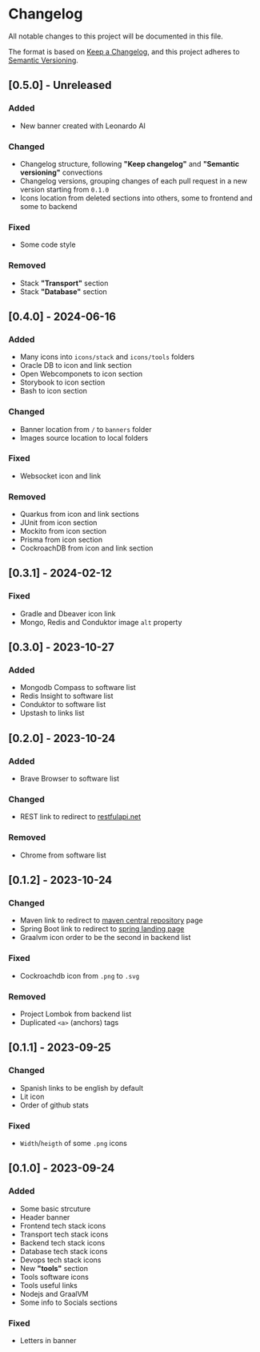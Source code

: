 # Changelog

All notable changes to this project will be documented in this file.

The format is based on [Keep a Changelog](https://keepachangelog.com/en/1.1.0/),
and this project adheres to [Semantic Versioning](https://semver.org/spec/v2.0.0.html).

## [0.5.0] - Unreleased

### Added

- New banner created with Leonardo AI

### Changed

- Changelog structure, following **"Keep changelog"** and **"Semantic versioning"** convections
- Changelog versions, grouping changes of each pull request in a new version starting from `0.1.0`
- Icons location from deleted sections into others, some to frontend and some to backend

### Fixed

- Some code style

### Removed

- Stack **"Transport"** section
- Stack **"Database"** section

## [0.4.0] - 2024-06-16

### Added

- Many icons into `icons/stack` and `icons/tools` folders
- Oracle DB to icon and link section
- Open Webcomponets to icon section
- Storybook to icon section
- Bash to icon section

### Changed

- Banner location from `/` to `banners` folder
- Images source location to local folders

### Fixed

- Websocket icon and link

### Removed

- Quarkus from icon and link sections
- JUnit from icon section
- Mockito from icon section
- Prisma from icon section
- CockroachDB from icon and link section

## [0.3.1] - 2024-02-12

### Fixed

- Gradle and Dbeaver icon link
- Mongo, Redis and Conduktor image `alt` property

## [0.3.0] - 2023-10-27

### Added

- Mongodb Compass to software list
- Redis Insight to software list
- Conduktor to software list
- Upstash to links list

## [0.2.0] - 2023-10-24

### Added

- Brave Browser to software list

### Changed

- REST link to redirect to [restfulapi.net](restfulapi.net)

### Removed

- Chrome from software list

## [0.1.2] - 2023-10-24

### Changed

- Maven link to redirect to [maven central repository](https://central.sonatype.com/) page
- Spring Boot link to redirect to [spring landing page](https://spring.io/)
- Graalvm icon order to be the second in backend list

### Fixed

- Cockroachdb icon from `.png` to `.svg`

### Removed

- Project Lombok from backend list
- Duplicated `<a>` (anchors) tags

## [0.1.1] - 2023-09-25

### Changed

- Spanish links to be english by default
- Lit icon
- Order of github stats

### Fixed

- `Width`/`heigth` of some `.png` icons

## [0.1.0] - 2023-09-24

### Added

- Some basic strcuture
- Header banner
- Frontend tech stack icons
- Transport tech stack icons
- Backend tech stack icons
- Database tech stack icons
- Devops tech stack icons
- New **"tools"** section
- Tools software icons
- Tools useful links
- Nodejs and GraalVM
- Some info to Socials sections

### Fixed

- Letters in banner